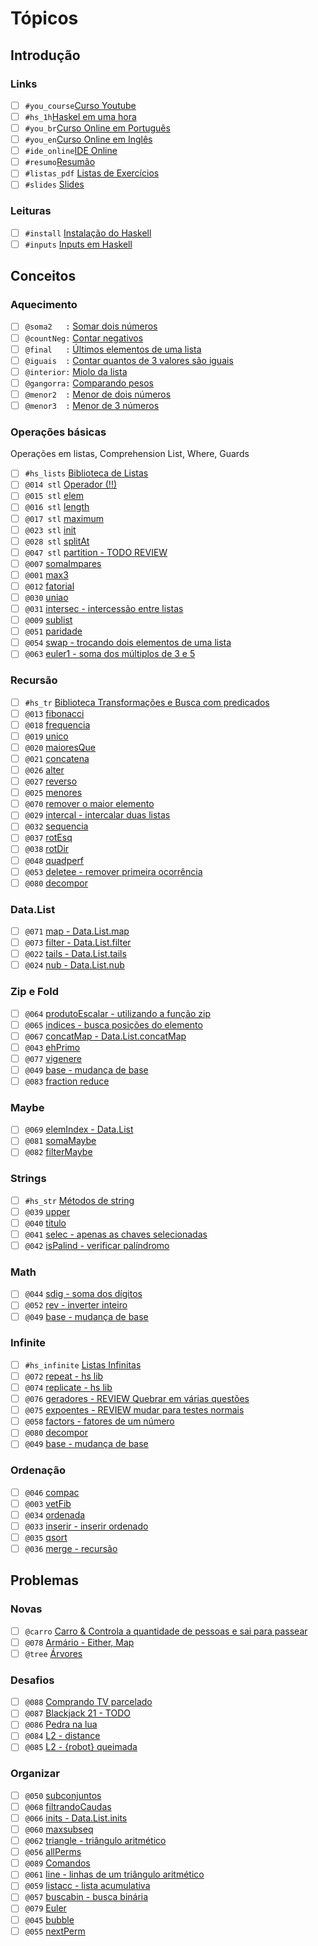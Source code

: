 # Tópicos

## Introdução

### Links

- [ ] `#you_course`[Curso Youtube](https://www.youtube.com/watch?v=L_GvP5XTJj4&list=PL8eBmR3QtPL3pDzQpwPYfWQ4NEPGu6j7z)
- [ ] `#hs_1h`[Haskel em uma hora](https://www.youtube.com/watch?v=02_H3LjqMr8)
- [ ] `#you_br`[Curso Online em Português](http://haskell.tailorfontela.com.br/chapters)
- [ ] `#you_en`[Curso Online em Inglês](http://learnyouahaskell.com/chapters)
- [ ] `#ide_online`[IDE Online](http://tryhaskell.org/)
- [ ] `#resumo`[Resumão](https://learnxinyminutes.com/docs/haskell/)
- [ ] `#listas_pdf` [Listas de Exercícios](wiki/exercicios_pdf/Readme.md)
- [ ] `#slides` [Slides](wiki/apostilas/Readme.md)

### Leituras

- [ ] `#install` [Instalação do Haskell](wiki/install/Readme.md)
- [ ] `#inputs` [Inputs em Haskell](wiki/inputs/Readme.md)

## Conceitos

### Aquecimento

- [ ] `@soma2   :` [Somar dois números](base/soma2/Readme.md)
- [ ] `@countNeg:` [Contar negativos](base/countNeg/Readme.md)
- [ ] `@final   :` [Últimos elementos de uma lista](base/final/Readme.md)
- [ ] `@iguais  :` [Contar quantos de 3 valores são iguais](base/iguais/Readme.md)
- [ ] `@interior:` [Miolo da lista](base/interior/Readme.md)
- [ ] `@gangorra:` [Comparando pesos](base/gangorra/Readme.md)
- [ ] `@menor2  :` [Menor de dois números](base/menor2/Readme.md)
- [ ] `@menor3  :` [Menor de 3 números](base/menor3/Readme.md)

### Operações básicas

Operações em listas, Comprehension List, Where, Guards

- [ ] `#hs_lists` [Biblioteca de Listas](wiki/hs_lib/lists.md)
- [ ] `@014 stl` [Operador (!!)](base/014/Readme.md)
- [ ] `@015 stl` [elem](base/015/Readme.md)
- [ ] `@016 stl` [length](base/016/Readme.md)
- [ ] `@017 stl` [maximum](base/017/Readme.md)
- [ ] `@023 stl` [init](base/023/Readme.md)
- [ ] `@028 stl` [splitAt](base/028/Readme.md)
- [ ] `@047 stl` [partition - TODO REVIEW](base/047/Readme.md)
- [ ] `@007` [somaImpares](base/007/Readme.md)
- [ ] `@001` [max3](base/001/Readme.md)
- [ ] `@012` [fatorial](base/012/Readme.md)
- [ ] `@030` [uniao](base/030/Readme.md)
- [ ] `@031` [intersec - intercessão entre listas](base/031/Readme.md)
- [ ] `@009` [sublist](base/009/Readme.md)
- [ ] `@051` [paridade](base/051/Readme.md)
- [ ] `@054` [swap - trocando dois elementos de uma lista](base/054/Readme.md)
- [ ] `@063` [euler1 - soma dos múltiplos de 3 e 5](base/063/Readme.md)

### Recursão

- [ ] `#hs_tr` [Biblioteca Transformações e Busca com predicados](wiki/hs_lib/transform.md)
- [ ] `@013` [fibonacci](base/013/Readme.md)
- [ ] `@018` [frequencia](base/018/Readme.md)
- [ ] `@019` [unico](base/019/Readme.md)
- [ ] `@020` [maioresQue](base/020/Readme.md)
- [ ] `@021` [concatena](base/021/Readme.md)
- [ ] `@026` [alter](base/026/Readme.md)
- [ ] `@027` [reverso](base/027/Readme.md)
- [ ] `@025` [menores](base/025/Readme.md)
- [ ] `@070` [remover o maior elemento](base/070/Readme.md)
- [ ] `@029` [intercal - intercalar duas listas](base/029/Readme.md)
- [ ] `@032` [sequencia](base/032/Readme.md)
- [ ] `@037` [rotEsq](base/037/Readme.md)
- [ ] `@038` [rotDir](base/038/Readme.md)
- [ ] `@048` [quadperf](base/048/Readme.md)
- [ ] `@053` [deletee - remover primeira ocorrência](base/053/Readme.md)
- [ ] `@080` [decompor](base/080/Readme.md)

### Data.List

- [ ] `@071` [map - Data.List.map](base/071/Readme.md)
- [ ] `@073` [filter - Data.List.filter](base/073/Readme.md)
- [ ] `@022` [tails - Data.List.tails](base/022/Readme.md)
- [ ] `@024` [nub - Data.List.nub](base/024/Readme.md)

### Zip e Fold

- [ ] `@064` [produtoEscalar - utilizando a função zip](base/064/Readme.md)
- [ ] `@065` [indices - busca posições do elemento](base/065/Readme.md)
- [ ] `@067` [concatMap - Data.List.concatMap](base/067/Readme.md)
- [ ] `@043` [ehPrimo](base/043/Readme.md)
- [ ] `@077` [vigenere](base/077/Readme.md)
- [ ] `@049` [base - mudança de base](base/049/Readme.md)
- [ ] `@083` [fraction reduce](base/083/Readme.md)

### Maybe

- [ ] `@069` [elemIndex - Data.List](base/069/Readme.md)
- [ ] `@081` [somaMaybe](base/081/Readme.md)
- [ ] `@082` [filterMaybe](base/082/Readme.md)

### Strings

- [ ] `#hs_str` [Métodos de string](wiki/hs_lib/strings.md)
- [ ] `@039` [upper](base/039/Readme.md)
- [ ] `@040` [titulo](base/040/Readme.md)
- [ ] `@041` [selec - apenas as chaves selecionadas](base/041/Readme.md)
- [ ] `@042` [isPalind - verificar palíndromo](base/042/Readme.md)

### Math

- [ ] `@044` [sdig - soma dos dígitos](base/044/Readme.md)
- [ ] `@052` [rev - inverter inteiro](base/052/Readme.md)
- [ ] `@049` [base - mudança de base](base/049/Readme.md)

### Infinite

- [ ] `#hs_infinite` [Listas Infinitas](wiki/hs_lib/infinite.md)
- [ ] `@072` [repeat - hs lib](base/072/Readme.md)
- [ ] `@074` [replicate - hs lib](base/074/Readme.md)
- [ ] `@076` [geradores - REVIEW Quebrar em várias questões](base/076/Readme.md)
- [ ] `@075` [expoentes - REVIEW mudar para testes normais](base/075/Readme.md)
- [ ] `@058` [factors - fatores de um número](base/058/Readme.md)
- [ ] `@080` [decompor](base/080/Readme.md)
- [ ] `@049` [base - mudança de base](base/049/Readme.md)

### Ordenação

- [ ] `@046` [compac](base/046/Readme.md)
- [ ] `@003` [vetFib](base/003/Readme.md)
- [ ] `@034` [ordenada](base/034/Readme.md)
- [ ] `@033` [inserir - inserir ordenado](base/033/Readme.md)
- [ ] `@035` [qsort](base/035/Readme.md)
- [ ] `@036` [merge - recursão](base/036/Readme.md)

## Problemas

### Novas

- [ ] `@carro` [Carro & Controla a quantidade de pessoas e sai para passear](base/carro/Readme.md)
- [ ] `@078` [Armário -  Either, Map](base/078/Readme.md)
- [ ] `@tree` [Árvores](base/tree/Readme.md)

### Desafios

- [ ] `@088` [Comprando TV parcelado](base/088/Readme.md)
- [ ] `@087` [Blackjack 21 - TODO](base/087/Readme.md)
- [ ] `@086` [Pedra na lua](base/086/Readme.md)
- [ ] `@084` [L2 - distance](base/084/Readme.md)
- [ ] `@085` [L2 - {robot} queimada](base/085/Readme.md)

### Organizar

- [ ] `@050` [subconjuntos](base/050/Readme.md)
- [ ] `@068` [filtrandoCaudas](base/068/Readme.md)
- [ ] `@066` [inits - Data.List.inits](base/066/Readme.md)
- [ ] `@060` [maxsubseq](base/060/Readme.md)
- [ ] `@062` [triangle - triângulo aritmético](base/062/Readme.md)
- [ ] `@056` [allPerms](base/056/Readme.md)
- [ ] `@089` [Comandos](base/089/Readme.md)
- [ ] `@061` [line - linhas de um triângulo aritmético](base/061/Readme.md)
- [ ] `@059` [listacc - lista acumulativa](base/059/Readme.md)
- [ ] `@057` [buscabin - busca binária](base/057/Readme.md)
- [ ] `@079` [Euler](base/079/Readme.md)
- [ ] `@045` [bubble](base/045/Readme.md)
- [ ] `@055` [nextPerm](base/055/Readme.md)
